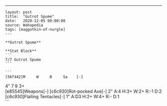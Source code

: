 ---
    layout: post
    title:  "Gutrot Spume"
    date:   2020-12-05 00:00:00
    source: Wahapedia
    tags: [maggotkin-of-nurgle]
    ---
    
    **Gutrot Spume**
    
    **Stat Block**
    ```
    7/7 Gutrot Spume
    ```
    
    ```
    [56f442]M     W     B     Sa    [-]
4"    7     9     3+    
[e85545]Weapons[-]
[c6c930]Rot-pocked Axe[-]
2"     A:4    H:3+   W:2+   R:-1   D:2   
[c6c930]Flailing Tentacles[-]
1"     A:D3   H:2+   W:4+   R:-    D:1   
    ```
    
    
    